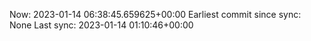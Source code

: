 Now: 2023-01-14 06:38:45.659625+00:00 Earliest commit since sync: None Last sync: 2023-01-14 01:10:46+00:00
